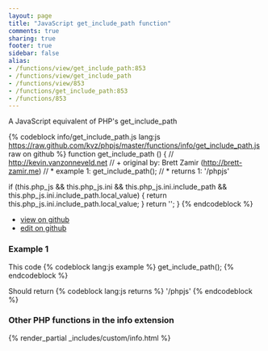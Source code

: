 ```yaml
---
layout: page
title: "JavaScript get_include_path function"
comments: true
sharing: true
footer: true
sidebar: false
alias:
- /functions/view/get_include_path:853
- /functions/view/get_include_path
- /functions/view/853
- /functions/get_include_path:853
- /functions/853
---
```

<!-- Generated by Rakefile:build -->
A JavaScript equivalent of PHP's get_include_path

{% codeblock info/get_include_path.js lang:js https://raw.github.com/kvz/phpjs/master/functions/info/get_include_path.js raw on github %}
function get_include_path () {
  // http://kevin.vanzonneveld.net
  // +   original by: Brett Zamir (http://brett-zamir.me)
  // *     example 1: get_include_path();
  // *     returns 1: '/phpjs'

  if (this.php_js && this.php_js.ini && this.php_js.ini.include_path && this.php_js.ini.include_path.local_value) {
    return this.php_js.ini.include_path.local_value;
  }
  return '';
}
{% endcodeblock %}

 - [view on github](https://github.com/kvz/phpjs/blob/master/functions/info/get_include_path.js)
 - [edit on github](https://github.com/kvz/phpjs/edit/master/functions/info/get_include_path.js)

### Example 1
This code
{% codeblock lang:js example %}
get_include_path();
{% endcodeblock %}

Should return
{% codeblock lang:js returns %}
'/phpjs'
{% endcodeblock %}


### Other PHP functions in the info extension
{% render_partial _includes/custom/info.html %}
